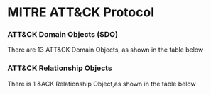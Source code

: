 # MITRE ATT&CK Protocol

### ATT&CK Domain Objects (SDO)

There are 13 ATT&CK Domain Objects, as shown in the table below

### ATT&CK Relationship Objects

There is 1 &ACK Relationship Object,as shown in the table below




